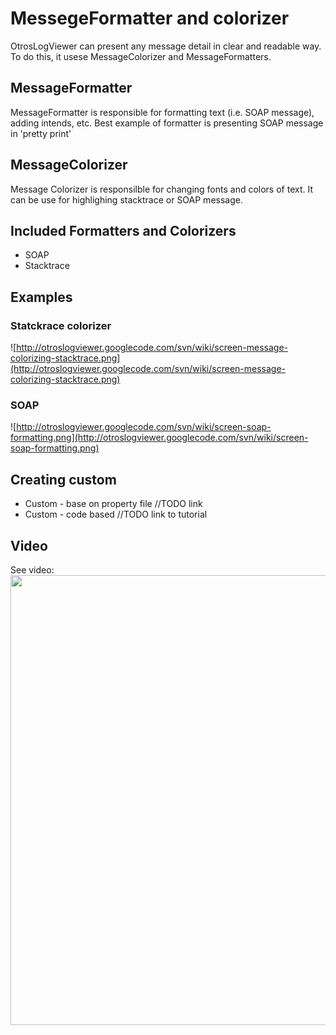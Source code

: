 # MessegeFormatter and colorizer #

OtrosLogViewer can present any message detail in clear and readable way. To do this, it usese MessageColorizer and MessageFormatters.

## MessageFormatter ##
MessageFormatter is responsible for formatting text (i.e. SOAP message), adding intends, etc. Best example of formatter is presenting SOAP message in 'pretty print'

## MessageColorizer ##
Message Colorizer is responsilble for changing fonts and colors of text. It can be use for highlighing stacktrace or SOAP message.

## Included Formatters and Colorizers ##
  * SOAP
  * Stacktrace

## Examples ##

### Statckrace colorizer ###
![http://otroslogviewer.googlecode.com/svn/wiki/screen-message-colorizing-stacktrace.png](http://otroslogviewer.googlecode.com/svn/wiki/screen-message-colorizing-stacktrace.png)

### SOAP ###
![http://otroslogviewer.googlecode.com/svn/wiki/screen-soap-formatting.png](http://otroslogviewer.googlecode.com/svn/wiki/screen-soap-formatting.png)

## Creating custom ##
  * Custom - base on property file //TODO link
  * Custom - code based //TODO link to tutorial


## Video ##
See video:
<a href='http://www.youtube.com/watch?feature=player_embedded&v=ESCa-X8l4OE' target='_blank'><img src='http://img.youtube.com/vi/ESCa-X8l4OE/0.jpg' width='1280' height=720 /></a>


